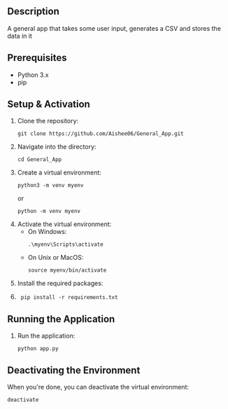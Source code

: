 ## Description

A general app that takes some user input, generates a CSV and stores the data in it

## Prerequisites

- Python 3.x
- pip

## Setup & Activation

1. Clone the repository:
    ```
    git clone https://github.com/Aishee06/General_App.git
    ```
2. Navigate into the directory:
    ```
    cd General_App
    ```
3. Create a virtual environment:
    ```
    python3 -m venv myenv
    ```
    or
    ```
    python -m venv myenv
    ```
4. Activate the virtual environment:
    - On Windows:
        ```
        .\myenv\Scripts\activate
        ```
    - On Unix or MacOS:
        ```
        source myenv/bin/activate
        ```
5. Install the required packages:
6. ```
    pip install -r requirements.txt
    ```

## Running the Application

1. Run the application:
    ```
    python app.py
    ```

## Deactivating the Environment

When you're done, you can deactivate the virtual environment:

```
deactivate
```
